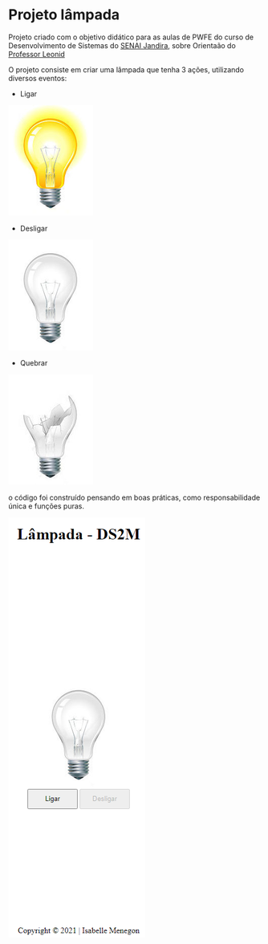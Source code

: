 # Projeto lâmpada 

Projeto criado com o objetivo didático para as aulas de PWFE do curso de Desenvolvimento de Sistemas do [SENAI Jandira](https://jandira.sp.senai.br/), sobre Orientaão do [Professor Leonid](https://www.google.com/search?q=teste&rlz=1C1GCEU_pt-BRBR965BR965&oq=teste&aqs=chrome..69i57j0i512l9.996j0j7&sourceid=chrome&ie=UTF-8)

O projeto consiste em criar uma lâmpada que tenha 3 ações, utilizando diversos eventos:
* Ligar

![](img/ligada.jpg)

* Desligar

![](img/desligada.jpg)

* Quebrar

![](img/quebrada.jpg)

o código foi construído pensando em boas práticas, como responsabilidade única e funções puras.


![](img/projeto_print.png)


